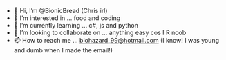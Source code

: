 - 👋 Hi, I’m @BionicBread (Chris irl) 
- 👀 I’m interested in ... food and coding
- 🌱 I’m currently learning ... c#, js and python
- 💞️ I’m looking to collaborate on ... anything easy cos I R noob
- 📫 How to reach me ... biohazard_99@hotmail.com (I know! I was young and dumb when I made the email!) 

<!---
BionicBread/BionicBread is a ✨ special ✨ repository because its `README.md` (this file) appears on your GitHub profile.
You can click the Preview link to take a look at your changes.
--->
